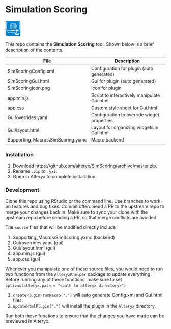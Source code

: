 # Simulation Scoring

<img src="SimScoringIcon.png" width=48 height=48></img> 

This repo contains the **Simulation Scoring** tool. Shown below is a brief description of the contents. 

| File                              | Description                                       |
|-----------------------------------|---------------------------------------------------| 
| SimScoringConfig.xml              | Configuration for plugin (auto generated)         |
| SimScoringGui.html                | Gui for plugin (auto generated)                   |
| SimScoringIcon.png                | Icon for plugin                                   |
| app.min.js                        | Script to interactively manipulate Gui.html       |
| app.css                           | Custom style sheet for Gui.html                   |
| Gui/overrides.yaml                | Configuration to override widget properties       |
| Gui/layout.html                   | Layout for organizing widgets in Gui.html         |
| Supporting_Macros\\SimScoring.yxmc | Macro backend                                    |

### Installation

1. Download https://github.com/alteryx/SimScoring/archive/master.zip.
2. Rename `.zip` to `.yxi`.
3. Open in Alteryx to complete installation.

### Development

Clone this repo using RStudio or the command line. Use branches to work on features and bug fixes. Commit often. Send a PR to the upstream repo to merge your changes back in. Make sure to sync your clone with the upstream repo before sending a PR, so that merge conflicts are avoided.

The `source` files that will be modified directly include

1. Supporting_Macros\\SimScoring.yxmc (backend)
2. Gui/overrides.yaml                (gui)
3. Gui/layout.html                   (gui)
4. app.min.js                        (gui)
5. app.css                           (gui)

Whenever you manipulate one of these source files, you would need to run two functions from the `AlteryxRhelper` package to update everything. Before running any of these functions, make sure to set `options(alteryx.path = "<path to alteryx directory>")`

1. `createPluginFromMacro(".")` will auto generate Config.xml and Gui.html files.
2. `updateHtmlPlugin(".")` will install the plugin in the `Alteryx` directory.

Run both these functions to ensure that the changes you have made can be previewed in Alteryx.


